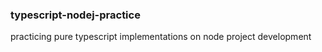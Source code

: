 ### typescript-nodej-practice
practicing pure typescript implementations on node project development
